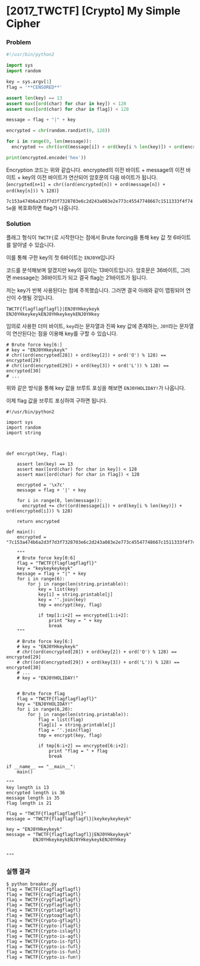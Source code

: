 # [2017_TWCTF] \[Crypto] My Simple Cipher

### Problem

```python
#!/usr/bin/python2

import sys
import random

key = sys.argv[1]
flag = '**CENSORED**'

assert len(key) == 13
assert max([ord(char) for char in key]) < 128
assert max([ord(char) for char in flag]) < 128

message = flag + "|" + key

encrypted = chr(random.randint(0, 128))

for i in range(0, len(message)):
  encrypted += chr((ord(message[i]) + ord(key[i % len(key)]) + ord(encrypted[i])) % 128)

print(encrypted.encode('hex'))
```

Encryption 코드는 위와 같습니다. encrypted의 이전 바이트 + message의 이전 바이트 + key의 이전 바이트가 연산되어 암호문의 다음 바이트가 됩니다. (`encrypted[n+1] = chr((ord(encrypted[n]) + ord(message[n]) + ord(key[n])) % 128)`)

`7c153a474b6a2d3f7d3f7328703e6c2d243a083e2e773c45547748667c1511333f4f745e`을 복호화하면 flag가 나옵니다.



### Solution

플래그 형식이 `TWCTF{`로 시작한다는 점에서 Brute forcing을 통해 key 값 첫 6바이트를 알아낼 수 있습니다.

이를 통해 구한 key의 첫 6바이트는 `ENJ0YH`입니다

코드를 분석해보며 알겠지만 key의 길이는 13바이트입니다. 암호문은 36바이트, 그러면 message는 36바이트가 되고 결국 flag는 21바이트가 됩니다.

저는 key가 반복 사용된다는 점에 주목했습니다. 그러면 결국 아래와 같이 맵핑되어 연산이 수행될 것입니다.

```
TWCTF{flagflagflagfl}|ENJ0YHkeykeyk
ENJ0YHkeykeykENJ0YHkeykeykENJ0YHkey
```

임의로 사용한 더미 바이트, `key`라는 문자열과 진짜 key 값에 존재하는, `J0Y`라는 문자열이 연산된다는 점을 이용해 key를 구할 수 있습니다. 

```
# Brute force key[6:]
# key = "ENJ0YHkeykeyk"
# chr((ord(encrypted[28]) + ord(key[2]) + ord('O') % 128) == encrypted[29]
# chr((ord(encrypted[29]) + ord(key[3]) + ord('L')) % 128) == encrypted[30]
# ...
```

위와 같은 방식을 통해 key 값을 브루트 포싱을 해보면 `ENJ0YHOLIDAY!`가 나옵니다.

이제 flag 값을 브루트 포싱하여 구하면 됩니다.

```
#!/usr/bin/python2

import sys
import random
import string



def encrypt(key, flag):

	assert len(key) == 13
	assert max([ord(char) for char in key]) < 128
	assert max([ord(char) for char in flag]) < 128

	encrypted = '\x7c'
	message = flag + '|' + key

	for i in range(0, len(message)):
	  encrypted += chr((ord(message[i]) + ord(key[i % len(key)]) + ord(encrypted[i])) % 128)

	return encrypted

def main():
	encrypted = "7c153a474b6a2d3f7d3f7328703e6c2d243a083e2e773c45547748667c1511333f4f745e".decode("hex")

	"""
	# Brute force key[0:6]
	flag = "TWCTF{flagflagflagfl}"
	key = "keykeykeykeyk"
	message = flag + "|" + key
	for i in range(6):
		for j in range(len(string.printable)):
			key = list(key)
			key[i] = string.printable[j]
			key = ''.join(key)
			tmp = encrypt(key, flag)

			if tmp[1:i+2] == encrypted[1:i+2]:
				print "key = " + key
				break
	"""

	# Brute force key[6:]
	# key = "ENJ0YHkeykeyk"
	# chr((ord(encrypted[28]) + ord(key[2]) + ord('O') % 128) == encrypted[29]
	# chr((ord(encrypted[29]) + ord(key[3]) + ord('L')) % 128) == encrypted[30]
	# ...
	# key = "ENJ0YHOLIDAY!"


	# Brute force flag
	flag = "TWCTF{flagflagflagfl}"
	key = "ENJ0YHOLIDAY!"
	for i in range(6,20):
		for j in range(len(string.printable)):
			flag = list(flag)
			flag[i] = string.printable[j]
			flag = ''.join(flag)
			tmp = encrypt(key, flag)

			if tmp[6:i+2] == encrypted[6:i+2]:
				print "flag = " + flag
				break

if __name__ == "__main__":
	main()

"""
key length is 13
encrypted length is 36
message length is 35
flag length is 21

flag = "TWCTF{flagflagflagfl}"
message = "TWCTF{flagflagflagfl}|keykeykeykeyk"

key = "ENJ0YHkeykeyk"
message = "TWCTF{flagflagflagfl}|ENJ0YHkeykeyk"
		  ENJ0YHkeykeykENJ0YHkeykeykENJ0YHkey


"""
```



### 실행 결과

```
$ python breaker.py 
flag = TWCTF{Clagflagflagfl}
flag = TWCTF{Cragflagflagfl}
flag = TWCTF{Crygflagflagfl}
flag = TWCTF{Crypflagflagfl}
flag = TWCTF{Cryptlagflagfl}
flag = TWCTF{Cryptoagflagfl}
flag = TWCTF{Crypto-gflagfl}
flag = TWCTF{Crypto-iflagfl}
flag = TWCTF{Crypto-islagfl}
flag = TWCTF{Crypto-is-agfl}
flag = TWCTF{Crypto-is-fgfl}
flag = TWCTF{Crypto-is-fufl}
flag = TWCTF{Crypto-is-funl}
flag = TWCTF{Crypto-is-fun!}
```

